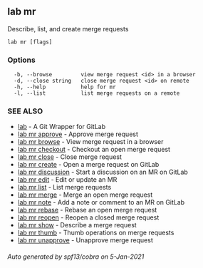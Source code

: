 ## lab mr

Describe, list, and create merge requests

```
lab mr [flags]
```

### Options

```
  -b, --browse         view merge request <id> in a browser
  -d, --close string   close merge request <id> on remote
  -h, --help           help for mr
  -l, --list           list merge requests on a remote
```

### SEE ALSO

* [lab](index.md)	 - A Git Wrapper for GitLab
* [lab mr approve](lab_mr_approve.md)	 - Approve merge request
* [lab mr browse](lab_mr_browse.md)	 - View merge request in a browser
* [lab mr checkout](lab_mr_checkout.md)	 - Checkout an open merge request
* [lab mr close](lab_mr_close.md)	 - Close merge request
* [lab mr create](lab_mr_create.md)	 - Open a merge request on GitLab
* [lab mr discussion](lab_mr_discussion.md)	 - Start a discussion on an MR on GitLab
* [lab mr edit](lab_mr_edit.md)	 - Edit or update an MR
* [lab mr list](lab_mr_list.md)	 - List merge requests
* [lab mr merge](lab_mr_merge.md)	 - Merge an open merge request
* [lab mr note](lab_mr_note.md)	 - Add a note or comment to an MR on GitLab
* [lab mr rebase](lab_mr_rebase.md)	 - Rebase an open merge request
* [lab mr reopen](lab_mr_reopen.md)	 - Reopen a closed merge request
* [lab mr show](lab_mr_show.md)	 - Describe a merge request
* [lab mr thumb](lab_mr_thumb.md)	 - Thumb operations on merge requests
* [lab mr unapprove](lab_mr_unapprove.md)	 - Unapprove merge request

###### Auto generated by spf13/cobra on 5-Jan-2021
